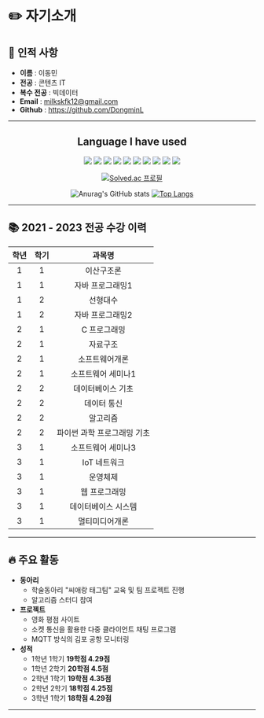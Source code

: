 # ✏️ 자기소개
## 👦 인적 사항
* **이름** : 이동민 
* **전공** : 콘텐츠 IT
* **복수 전공** : 빅데이터 
* **Email** : milkskfk12@gmail.com
* **Github** : <https://github.com/DongminL>
------------------------------------------------------

<div align="center">
    <h2>Language I have used</h2>
    <img src="https://img.shields.io/badge/HTML5-E34F26?style=for-the-badge&logo=HTML5&logoColor=white"/> </t>
    <img src="https://img.shields.io/badge/CSS3-1572B6?style=for-the-badge&logo=CSS3&logoColor=white"/> </t>
    <img src="https://img.shields.io/badge/JavaScript-F7DF1E?style=for-the-badge&logo=JavaScript&logoColor=white"/> </t>
    <img src="https://img.shields.io/badge/Java-007396?style=for-the-badge&logo=Java&logoColor=white"> </t>
    <img src="https://img.shields.io/badge/Spring-6DB33F?style=for-the-badge&logo=Spring&logoColor=white"/> </t>
    <img src="https://img.shields.io/badge/Spring Boot-6DB33F?style=for-the-badge&logo=Spring Boot&logoColor=white"/> </t>
    <img src="https://img.shields.io/badge/Spring Security-6DB33F?style=for-the-badge&logo=Spring Security&logoColor=white"/> </t>
    <img src="https://img.shields.io/badge/Python-3776AB?style=for-the-badge&logo=Python&logoColor=white"/> </t>
    <img src="https://img.shields.io/badge/C-3776AB?style=for-the-badge&logo=C&logoColor=white"/> </t>
    <img src="https://img.shields.io/badge/MySQL-4479A1?style=for-the-badge&logo=MySQL&logoColor=white"/> </t>
</div>

<div align="center">

[![Solved.ac
프로필](http://mazassumnida.wtf/api/v2/generate_badge?boj=milkskfk5677)](https://solved.ac/milkskfk5677)
</div>

<div align="center">

![Anurag's GitHub stats](https://github-readme-stats.vercel.app/api?username=DongminL&theme=onedark&show_icons=true) [![Top Langs](https://github-readme-stats.vercel.app/api/top-langs/?username=DongminL&layout=compact&theme=onedark)](https://github.com/anuraghazra/github-readme-stats)
</div>

------------------------------------------------------

## 📚 2021 - 2023 전공 수강 이력
| 학년 | 학기  |    과목명     |
|:--:|:---:|:--------------:|
|  1 |  1  |   이산구조론    |
|  1 |  1  |  자바 프로그래밍1  |
|  1 |  2  |    선형대수    |
|  1 |  2  |  자바 프로그래밍2  |
|  2 |  1  |   C 프로그래밍   |
|  2 |  1  |    자료구조    |
|  2 |  1  |  소프트웨어개론   |
|  2 |  1  | 소프트웨어 세미나1  |
|  2 |  2  |    데이터베이스 기초    |
|  2 |  2  |  데이터 통신  |
|  2 |  2  |    알고리즘    |
|  2 |  2  |  파이썬 과학 프로그래밍 기초  |
|  3  |  1  |  소프트웨어 세미나3  |
|  3  |  1  |  IoT 네트워크  |
|  3 |  1  |  운영체제  |
|  3 |  1  | 웹 프로그래밍  |
|  3 |  1  | 데이터베이스 시스템  |
|  3 |  1  | 멀티미디어개론  |

------------------------------------------------------
## 🔥 주요 활동
* **동아리**
  + 학술동아리 "씨애랑 태그팀" 교육 및 팀 프로젝트 진행
  + 알고리즘 스터디 참여
* **프로젝트**
  + 영화 평점 사이트
  + 소켓 통신을 활용한 다중 클라이언트 채팅 프로그램
  + MQTT 방식의 김포 공항 모니터링
* **성적**
  + 1학년 1학기 **19학점 4.29점**
  + 1학년 2학기 **20학점 4.5점**
  + 2학년 1학기 **19학점 4.35점**
  + 2학년 2학기 **18학점 4.25점**
  + 3학년 1학기 **18학점 4.29점**
------------------------------------------------------